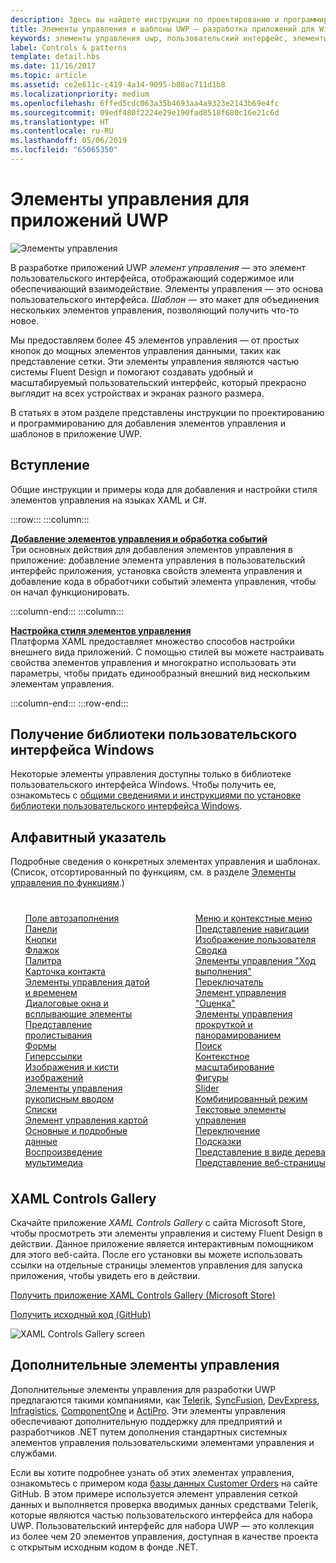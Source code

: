 ```yaml
---
description: Здесь вы найдете инструкции по проектированию и программированию для добавления элементов управления и шаблонов в приложение UWP. Свыше 45 функциональных элементов управления для использования с приложением.
title: Элементы управления и шаблоны UWP — разработка приложений для Windows
keywords: элементы управления uwp, пользовательский интерфейс, элементы управления приложения
label: Controls & patterns
template: detail.hbs
ms.date: 11/16/2017
ms.topic: article
ms.assetid: ce2e611c-c419-4a14-9095-b88ac711d1b8
ms.localizationpriority: medium
ms.openlocfilehash: 6ffed5cdc063a35b4693aa4a9323e2143b69e4fc
ms.sourcegitcommit: 09edf480f2224e29e190fad8518f680c16e21c6d
ms.translationtype: HT
ms.contentlocale: ru-RU
ms.lasthandoff: 05/06/2019
ms.locfileid: "65065350"
---
```

# <a name="controls-for-uwp-apps"></a>Элементы управления для приложений UWP 

![Элементы управления](../images/controls-2x.png)

В разработке приложений UWP <i>элемент управления</i> — это элемент пользовательского интерфейса, отображающий содержимое или обеспечивающий взаимодействие. Элементы управления — это основа пользовательского интерфейса. <i>Шаблон</i> — это макет для объединения нескольких элементов управления, позволяющий получить что-то новое.

Мы предоставляем более 45 элементов управления — от простых кнопок до мощных элементов управления данными, таких как представление сетки.  Эти элементы управления являются частью системы Fluent Design и помогают создавать удобный и масштабируемый пользовательский интерфейс, который прекрасно выглядит на всех устройствах и экранах разного размера. 

В статьях в этом разделе представлены инструкции по проектированию и программированию для добавления элементов управления и шаблонов в приложение UWP. 

## <a name="intro"></a>Вступление

Общие инструкции и примеры кода для добавления и настройки стиля элементов управления на языках XAML и C#.

:::row:::
    :::column:::
      <p><b><a href="controls-and-events-intro.md">Добавление элементов управления и обработка событий</a></b> <br/>
Три основных действия для добавления элементов управления в приложение: добавление элемента управления в пользовательский интерфейс приложения, установка свойств элемента управления и добавление кода в обработчики событий элемента управления, чтобы он начал функционировать.</p>
    :::column-end:::
    :::column:::
      <p><b><a href="xaml-styles.md">Настройка стиля элементов управления</a></b> <br/>
Платформа XAML предоставляет множество способов настройки внешнего вида приложений. С помощью стилей вы можете настраивать свойства элементов управления и многократно использовать эти параметры, чтобы придать единообразный внешний вид нескольким элементам управления.</p>
    :::column-end:::
:::row-end:::

## <a name="get-the-windows-ui-library"></a>Получение библиотеки пользовательского интерфейса Windows
Некоторые элементы управления доступны только в библиотеке пользовательского интерфейса Windows. Чтобы получить ее, ознакомьтесь с [общими сведениями и инструкциями по установке библиотеки пользовательского интерфейса Windows](/uwp/toolkits/winui/).

## <a name="alphabetical-index"></a>Алфавитный указатель 

Подробные сведения о конкретных элементах управления и шаблонах. (Список, отсортированный по функциям, см. в разделе <a href="controls-by-function.md">Элементы управления по функциям</a>.)

<div style="column-count: 2; column-gap: 40px; margin-top: 40px;" >
<ul style="margin-top: 0px; padding-top: 0px; list-style-type: none;">
<li style="list-style-type: none;"><a href="auto-suggest-box.md">Поле автозаполнения</a></li>

<li style="list-style-type: none;"><a href="app-bars.md">Панели</a></li>

<li style="list-style-type: none;"><a href="buttons.md">Кнопки</a></li>

<li style="list-style-type: none;"><a href="checkbox.md">Флажок</a></li>

<li style="list-style-type: none;"><a href="color-picker.md">Палитра</a></li>

<li style="list-style-type: none;"><a href="contact-card.md">Карточка контакта</a></li>

<li style="list-style-type: none;"><a href="date-and-time.md">Элементы управления датой и временем</a></li>

<li style="list-style-type: none;"><a href="dialogs-and-flyouts/index.md">Диалоговые окна и всплывающие элементы</a></li>

<li style="list-style-type: none;"><a href="flipview.md">Представление пролистывания</a></li>

<li style="list-style-type: none;"><a href="forms.md">Формы</a></li>

<li style="list-style-type: none;"><a href="hyperlinks.md">Гиперссылки</a></li>

<li style="list-style-type: none;"><a href="images-imagebrushes.md">Изображения и кисти изображений</a></li>

<li style="list-style-type: none;"><a href="inking-controls.md">Элементы управления рукописным вводом</a></li>

<li style="list-style-type: none;"><a href="lists.md">Списки</a></li>

<li style="list-style-type: none;"><a href="../../maps-and-location/controls-map.md">Элемент управления картой</a></li>

<li style="list-style-type: none;"><a href="master-details.md">Основные и подробные данные</a></li>

<li style="list-style-type: none;"><a href="media-playback.md">Воспроизведение мультимедиа</a></li>

<li style="list-style-type: none;"><a href="menus.md">Меню и контекстные меню</a></li>

<li style="list-style-type: none;"><a href="navigationview.md">Представление навигации</a></li>

<li style="list-style-type: none;"><a href="person-picture.md">Изображение пользователя</a></li>

<li style="list-style-type: none;"><a href="pivot.md">Сводка</a></li>

<li style="list-style-type: none;"><a href="progress-controls.md">Элементы управления "Ход выполнения"</a></li>

<li style="list-style-type: none;"><a href="radio-button.md">Переключатель</a></li>

<li style="list-style-type: none;"><a href="rating.md">Элемент управления "Оценка"</a></li>

<li style="list-style-type: none;"><a href="scroll-controls.md">Элементы управления прокруткой и панорамированием</a></li>

<li style="list-style-type: none;"><a href="search.md">Поиск</a></li>

<li style="list-style-type: none;"><a href="semantic-zoom.md">Контекстное масштабирование</a></li>

<li style="list-style-type: none;"><a href="shapes.md">Фигуры</a></li>

<li style="list-style-type: none;"><a href="slider.md">Slider</a></li>

<li style="list-style-type: none;"><a href="split-view.md">Комбинированный режим</a></li>

<li style="list-style-type: none;"><a href="text-controls.md">Текстовые элементы управления</a></li>


<li style="list-style-type: none;"><a href="toggles.md">Переключение</a></li>
<li style="list-style-type: none;"><a href="tooltips.md">Подсказки</a></li>

<li style="list-style-type: none;"><a href="tree-view.md">Представление в виде дерева</a></li>

<li style="list-style-type: none;"><a href="web-view.md">Представление веб-страницы</a></li>
</ul>
</div>

## <a name="xaml-controls-gallery"></a>XAML Controls Gallery

Скачайте приложение _XAML Controls Gallery_ с сайта Microsoft Store, чтобы просмотреть эти элементы управления и систему Fluent Design в действии. Данное приложение является интерактивным помощником для этого веб-сайта. После его установки вы можете использовать ссылки на отдельные страницы элементов управления для запуска приложения, чтобы увидеть его в действии.

<a href="https://www.microsoft.com/store/productId/9MSVH128X2ZT">Получить приложение XAML Controls Gallery (Microsoft Store)</a>

<a href="https://github.com/Microsoft/Xaml-Controls-Gallery">Получить исходный код (GitHub)</a>

<img src="images/xaml-controls-gallery.png" alt="XAML Controls Gallery screen" />

## <a name="additional-controls"></a>Дополнительные элементы управления

Дополнительные элементы управления для разработки UWP предлагаются такими компаниями, как <a href="https://www.telerik.com/">Telerik</a>, <a href="https://www.syncfusion.com/products/uwp">SyncFusion</a>, <a href="https://www.devexpress.com/Products/NET/Controls/Win10Apps/">DevExpress</a>, <a href="https://www.infragistics.com/products/universal-windows-platform">Infragistics</a>, <a href="https://www.componentone.com/Studio/Platform/UWP">ComponentOne</a> и <a href="https://www.actiprosoftware.com/products/controls/universal">ActiPro</a>. Эти элементы управления обеспечивают дополнительную поддержку для предприятий и разработчиков .NET путем дополнения стандартных системных элементов управления пользовательскими элементами управления и службами.  

Если вы хотите подробнее узнать об этих элементах управления, ознакомьтесь с примером кода <a href="https://github.com/Microsoft/Windows-appsample-customers-orders-database">базы данных Customer Orders</a> на сайте GitHub. В этом примере используется элемент управления сеткой данных и выполняется проверка вводимых данных средствами Telerik, которые являются частью пользовательского интерфейса для набора UWP. Пользовательский интерфейс для набора UWP — это коллекция из более чем 20 элементов управления, доступная в качестве проекта с открытым исходным кодом в фонде .NET.
